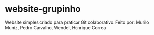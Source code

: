 # website-grupinho
Website simples criado para praticar Git colaborativo. Feito por: Murilo Muniz, Pedro Carvalho, Wendel, Henrique Correa
